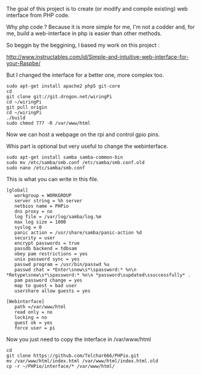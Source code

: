 The goal of this project is to create (or modify and compile existing) web interface from PHP code.

Why php code ? Because it is more simple for me, I'm not a codder and, for me, build a web-interface in php is easier than other methods.

So beggin by the beggining, I based my work on this project :

http://www.instructables.com/id/Simple-and-intuitive-web-interface-for-your-Raspbe/

But I changed the interface for a better one, more complex too.


```
sudo apt-get install apache2 php5 git-core
cd
git clone git://git.drogon.net/wiringPi
cd ~/wiringPi
git pull origin
cd ~/wiringPi
./build
sudo chmod 777 -R /var/www/html
```
Now we can host a webpage on the rpi and control gpio pins.

Whis part is optional but very useful to change the webinterface.
``` 	
sudo apt-get install samba samba-common-bin
sudo mv /etc/samba/smb.conf /etc/samba/smb.conf.old
sudo nano /etc/samba/smb.conf
```
This is what you can write in this file.
``` 
[global]
   workgroup = WORKGROUP
   server string = %h server
   netbios name = PHPio
   dns proxy = no
   log file = /var/log/samba/log.%m
   max log size = 1000
   syslog = 0
   panic action = /usr/share/samba/panic-action %d
   security = user
   encrypt passwords = true 
   passdb backend = tdbsam
   obey pam restrictions = yes
   unix password sync = yes
   passwd program = /usr/bin/passwd %u
   passwd chat = *Enter\snew\s*\spassword:* %n\n *Retype\snew\s*\spassword:* %n\n *password\supdated\ssuccessfully* .
   pam password change = yes
   map to guest = bad user
   usershare allow guests = yes

[Webinterface]
   path =/var/www/html
   read only = no
   locking = no
   guest ok = yes
   force user = pi
``` 

Now you just need to copy the interface in /var/www/html

```
cd
git clone https://github.com/Telchar666/PHPio.git
mv /var/www/html/index.html /var/www/html/index.html.old
cp -r ~/PHPio/interface/* /var/www/html/
```

